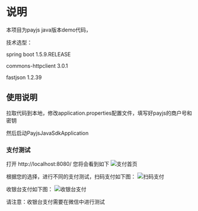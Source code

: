 # 说明

本项目为payjs java版本demo代码，

技术选型：

spring boot  1.5.9.RELEASE

commons-httpclient  3.0.1

fastjson  1.2.39

## 使用说明

拉取代码到本地，修改application.properties配置文件，填写好payjs的商户号和密钥

然后启动PayjsJavaSdkApplication

### 支付测试

打开 http://localhost:8080/
您将会看到如下
![支付首页](https://github.com/secsea/payjs-java-sdk/blob/master/img/index.png)

根据您的选择，进行不同的支付测试，扫码支付如下图：
![扫码支付](https://github.com/secsea/payjs-java-sdk/blob/master/img/nativePay.png)

收银台支付如下图：
![收银台支付](https://github.com/secsea/payjs-java-sdk/blob/master/img/cashierPay.png)

请注意：收银台支付需要在微信中进行测试 
